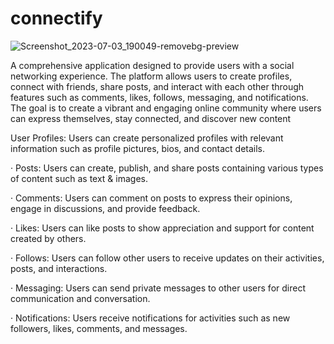 # connectify
![Screenshot_2023-07-03_190049-removebg-preview](https://github.com/mwongess/connectify/assets/86522089/52c78fbf-88fd-48e8-b957-2a0a6560747f)

A comprehensive application designed to provide users with a social networking experience.
The platform allows users to create profiles, connect with friends, share posts, and interact with each other through features such as comments, likes, follows, messaging, and notifications. The goal is to create a vibrant and engaging online community where users can express themselves, stay connected, and discover new content

User Profiles: Users can create personalized profiles with relevant information such as profile pictures, bios, and contact details.

· Posts: Users can create, publish, and share posts containing various types of content such as text & images.

· Comments: Users can comment on posts to express their opinions, engage in discussions, and provide feedback.

· Likes: Users can like posts to show appreciation and support for content created by others.

· Follows: Users can follow other users to receive updates on their activities, posts, and interactions.

· Messaging: Users can send private messages to other users for direct communication and conversation.

· Notifications: Users receive notifications for activities such as new followers, likes, comments, and messages.
